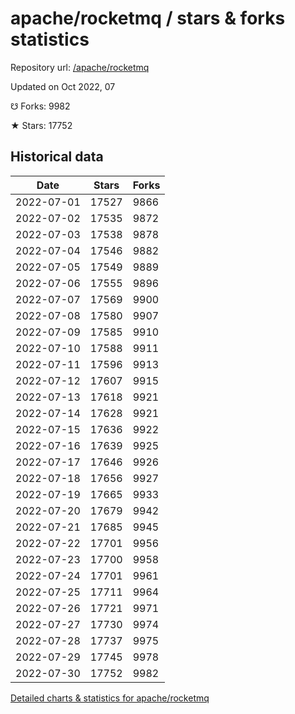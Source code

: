 # apache/rocketmq / stars & forks statistics

Repository url: [/apache/rocketmq](https://github.com/apache/rocketmq)

Updated on Oct 2022, 07

☋ Forks: 9982

★ Stars: 17752

## Historical data
| Date | Stars | Forks |
|------|-------|-------|
| 2022-07-01 | 17527 | 9866 | 
| 2022-07-02 | 17535 | 9872 | 
| 2022-07-03 | 17538 | 9878 | 
| 2022-07-04 | 17546 | 9882 | 
| 2022-07-05 | 17549 | 9889 | 
| 2022-07-06 | 17555 | 9896 | 
| 2022-07-07 | 17569 | 9900 | 
| 2022-07-08 | 17580 | 9907 | 
| 2022-07-09 | 17585 | 9910 | 
| 2022-07-10 | 17588 | 9911 | 
| 2022-07-11 | 17596 | 9913 | 
| 2022-07-12 | 17607 | 9915 | 
| 2022-07-13 | 17618 | 9921 | 
| 2022-07-14 | 17628 | 9921 | 
| 2022-07-15 | 17636 | 9922 | 
| 2022-07-16 | 17639 | 9925 | 
| 2022-07-17 | 17646 | 9926 | 
| 2022-07-18 | 17656 | 9927 | 
| 2022-07-19 | 17665 | 9933 | 
| 2022-07-20 | 17679 | 9942 | 
| 2022-07-21 | 17685 | 9945 | 
| 2022-07-22 | 17701 | 9956 | 
| 2022-07-23 | 17700 | 9958 | 
| 2022-07-24 | 17701 | 9961 | 
| 2022-07-25 | 17711 | 9964 | 
| 2022-07-26 | 17721 | 9971 | 
| 2022-07-27 | 17730 | 9974 | 
| 2022-07-28 | 17737 | 9975 | 
| 2022-07-29 | 17745 | 9978 | 
| 2022-07-30 | 17752 | 9982 | 


[Detailed charts & statistics for apache/rocketmq](https://reviewgithub.com/rep/apache/rocketmq)
